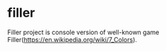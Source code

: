# filler
Filler project is console version of well-known game Filler(https://en.wikipedia.org/wiki/7_Colors).
